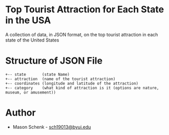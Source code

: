 # Top Tourist Attraction for Each State in the USA
A collection of data, in JSON format, on the top tourist attraction in each state of the United States

# Structure of JSON File
```
+-- state       (state Name)
+-- attraction  (name of the tourist attraction)
+-- coordinates (longitude and latitude of the attraction)
+-- category    (what kind of attraction is it (options are nature, museum, or amusement))
```
# Author
* Mason Schenk - sch19013@byui.edu
